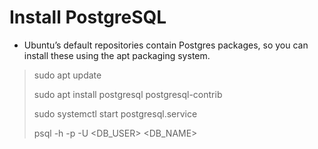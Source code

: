 # Install PostgreSQL

* Ubuntu’s default repositories contain Postgres packages, so you can install these using the apt packaging system.

> sudo apt update
>  
> sudo apt install postgresql postgresql-contrib
> 
> sudo systemctl start postgresql.service
> 
> psql -h <REMOTE HOST> -p <REMOTE PORT> -U <DB_USER> <DB_NAME>


